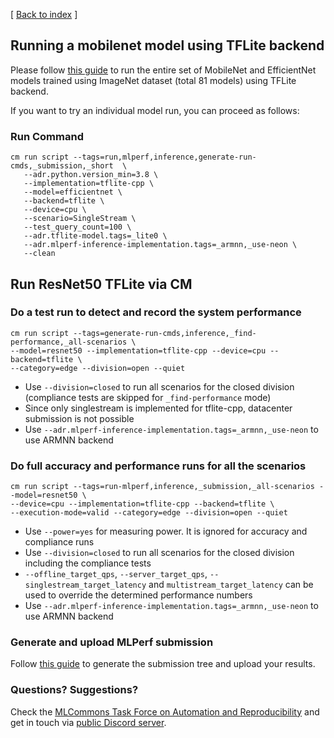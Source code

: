 [ [Back to index](README.md) ]

## Running a mobilenet model using TFLite backend

Please follow [this guide](https://github.com/mlcommons/ck/blob/master/cm-mlops/script/run-mlperf-inference-mobilenet-models/README-about.md) 
to run the entire set of MobileNet and EfficientNet models trained using ImageNet dataset (total 81 models) using TFLite backend.

If you want to try an individual model run, you can proceed as follows:


### Run Command
```
cm run script --tags=run,mlperf,inference,generate-run-cmds,_submission,_short  \
   --adr.python.version_min=3.8 \
   --implementation=tflite-cpp \
   --model=efficientnet \
   --backend=tflite \
   --device=cpu \
   --scenario=SingleStream \
   --test_query_count=100 \
   --adr.tflite-model.tags=_lite0 \
   --adr.mlperf-inference-implementation.tags=_armnn,_use-neon \
   --clean
```


## Run ResNet50 TFLite via CM


### Do a test run to detect and record the system performance

```
cm run script --tags=generate-run-cmds,inference,_find-performance,_all-scenarios \
--model=resnet50 --implementation=tflite-cpp --device=cpu --backend=tflite \
--category=edge --division=open --quiet
```
* Use `--division=closed` to run all scenarios for the closed division (compliance tests are skipped for `_find-performance` mode)
* Since only singlestream is implemented for tflite-cpp, datacenter submission is not possible
* Use `--adr.mlperf-inference-implementation.tags=_armnn,_use-neon` to use ARMNN backend


### Do full accuracy and performance runs for all the scenarios

```
cm run script --tags=run-mlperf,inference,_submission,_all-scenarios --model=resnet50 \
--device=cpu --implementation=tflite-cpp --backend=tflite \
--execution-mode=valid --category=edge --division=open --quiet
```

* Use `--power=yes` for measuring power. It is ignored for accuracy and compliance runs
* Use `--division=closed` to run all scenarios for the closed division including the compliance tests
* `--offline_target_qps`, `--server_target_qps`, `--singlestream_target_latency` and `multistream_target_latency` can be used to override the determined performance numbers
* Use `--adr.mlperf-inference-implementation.tags=_armnn,_use-neon` to use ARMNN backend



### Generate and upload MLPerf submission

Follow [this guide](../Submission.md) to generate the submission tree and upload your results.


### Questions? Suggestions?

Check the [MLCommons Task Force on Automation and Reproducibility](../../../taskforce.md) 
and get in touch via [public Discord server](https://discord.gg/JjWNWXKxwT).
